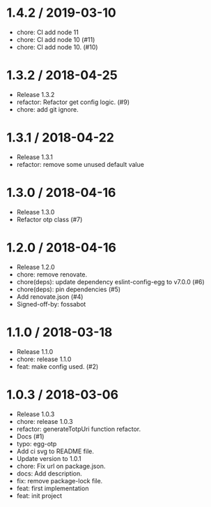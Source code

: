 
1.4.2 / 2019-03-10
==================

  * chore: CI add node 11
  * chore: CI add node 10 (#11)
  * chore: CI add node 10. (#10)

1.3.2 / 2018-04-25
==================

  * Release 1.3.2
  *  refactor: Refactor get config logic. (#9)
  * chore: add git ignore.

1.3.1 / 2018-04-22
==================

  * Release 1.3.1
  * refactor: remove some unused default value

1.3.0 / 2018-04-16
==================

  * Release 1.3.0
  * Refactor otp class (#7)

1.2.0 / 2018-04-16
==================

  * Release 1.2.0
  * chore: remove renovate.
  * chore(deps): update dependency eslint-config-egg to v7.0.0 (#6)
  * chore(deps): pin dependencies (#5)
  * Add renovate.json (#4)
  * Signed-off-by: fossabot

1.1.0 / 2018-03-18
==================

  * Release 1.1.0
  * chore: release 1.1.0
  * feat: make config used. (#2)

1.0.3 / 2018-03-06
==================

  * Release 1.0.3
  * chore: release 1.0.3
  * refactor: generateTotpUri function refactor.
  * Docs (#1)
  * typo: egg-otp
  * Add ci svg to README file.
  * Update version to 1.0.1
  * chore: Fix url on package.json.
  * docs: Add description.
  * fix: remove package-lock file.
  * feat: first implementation
  * feat: init project

